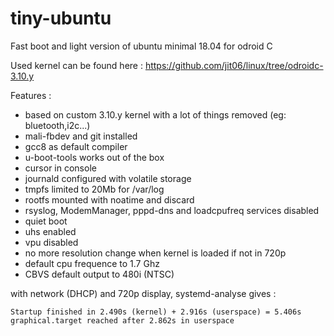 # tiny-ubuntu
Fast boot and light version of ubuntu minimal 18.04 for odroid C

Used kernel can be found here : https://github.com/jit06/linux/tree/odroidc-3.10.y

Features :
- based on custom 3.10.y kernel with a lot of things removed (eg: bluetooth,i2c...)
- mali-fbdev and git installed
- gcc8 as default compiler
- u-boot-tools works out of the box
- cursor in console
- journald configured with volatile storage
- tmpfs limited to 20Mb for /var/log 
- rootfs mounted with noatime and discard
- rsyslog, ModemManager, pppd-dns and loadcpufreq services disabled
- quiet boot
- uhs enabled
- vpu disabled
- no more resolution change when kernel is loaded if not in 720p
- default cpu frequence to 1.7 Ghz
- CBVS default output to 480i (NTSC)

with network (DHCP) and 720p display, systemd-analyse gives : 

    Startup finished in 2.490s (kernel) + 2.916s (userspace) = 5.406s
    graphical.target reached after 2.862s in userspace
